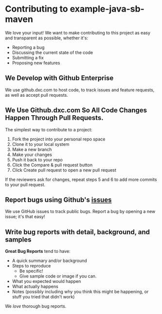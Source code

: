 # Contributing to example-java-sb-maven

We love your input! We want to make contributing to this project as easy and transparent as possible, whether it's:

- Reporting a bug
- Discussing the current state of the code
- Submitting a fix
- Proposing new features

## We Develop with Github Enterprise

We use github.dxc.com to host code, to track issues and feature requests, as well as accept pull requests.

## We Use Github.dxc.com So All Code Changes Happen Through Pull Requests.

The simplest way to contribute to a project:

1) Fork the project into your personal repo space
2) Clone it to your local system
3) Make a new branch
4) Make your changes
5) Push it back to your repo
6) Click the Compare & pull request button
7) Click Create pull request to open a new pull request

If the reviewers ask for changes, repeat steps 5 and 6 to add more commits to your pull request.

## Report bugs using Github's [issues](https://github.dxc.com/org/project_name/issues)
We use GitHub issues to track public bugs. Report a bug by opening a new issue; it's that easy!

## Write bug reports with detail, background, and samples

**Great Bug Reports** tend to have:

- A quick summary and/or background
- Steps to reproduce
  - Be specific!
  - Give sample code or image if you can. 
- What you expected would happen
- What actually happens
- Notes (possibly including why you think this might be happening, or stuff you tried that didn't work)

We *love* thorough bug reports. 

